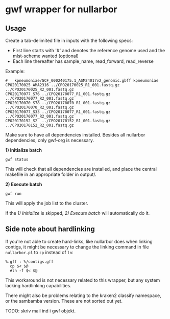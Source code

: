 # gwf wrapper for nullarbor


## Usage

Create a tab-delimited file in inputs with the following specs:
 - First line starts with '#' and denotes the reference genome used and the mlst-scheme wanted (optional)
 - Each line thereafter has sample_name, read_forward, read_reverse
 
Example:
```
#	kpneumoniae/GCF_000240175.1_ASM24017v2_genomic.gbff	kpneumoniae
CPO20170025_AMA2316	../CPO20170025_R1_001.fastq.gz	../CPO20170025_R2_001.fastq.gz
CPO20170077_S76	../CPO20170077_R1_001.fastq.gz	../CPO20170077_R2_001.fastq.gz
CPO20170070_S78	../CPO20170070_R1_001.fastq.gz	../CPO20170070_R2_001.fastq.gz
CPO20170077_S33	../CPO20170077_R1_001.fastq.gz	../CPO20170077_R2_001.fastq.gz
CPO20170152_S2	../CPO20170152_R1_001.fastq.gz	../CPO20170152_R2_001.fastq.gz
```

Make sure to have all dependencies installed. Besides all nullarbor dependencies, only gwf-org is necessary.

**1) Initialize batch**

`gwf status`

This will check that all dependencies are installed, and place the central makefile in an appropriate folder in output/.


**2) Execute batch**

`gwf run`

This will apply the job list to the cluster.


If the *1) Initialize* is skipped, *2) Execute batch* will automatically do it. 


## Side note about hardlinking
If you're not able to create hard-links, like nullarbor does when linking contigs, it might be necessary to change the linking command in file `nullarbor.pl` to `cp` instead of `ln`:

```
%.gff : %/contigs.gff
  cp $< $@
  #ln -f $< $@
```

This workaround is not necessary related to this wrapper, but any system lacking hardlinking capabilities.

There might also be problems relating to the kraken2 classify namespace, or the sambamba version. These are not sorted out yet.


TODO: skriv mail ind i gwf objekt.
